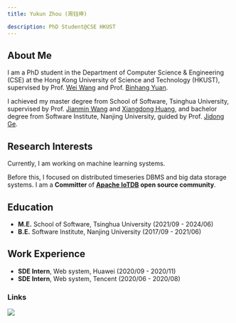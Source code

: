 ```yaml
---
title: Yukun Zhou (周钰坤)

description: PhD Student@CSE HKUST
---
```


## About Me

I am a PhD student in the Department of Computer Science & Engineering (CSE) at the Hong Kong University of Science and Technology (HKUST), supervised by Prof. [Wei Wang](https://www.cse.ust.hk/~weiwa/) and Prof. [Binhang Yuan](https://binhangyuan.github.io/site/). 

I achieved my master degree from School of Software, Tsinghua University, supervised by Prof. [Jianmin Wang](https://www.thss.tsinghua.edu.cn/faculty/wangjianmin.htm) and [Xiangdong Huang](https://www.thss.tsinghua.edu.cn/faculty/huangxiangdong.htm), and bachelor degree from Software Institute, Nanjing University, guided by Prof. [Jidong Ge](https://software.nju.edu.cn/gjd/).

## Research Interests

Currently, I am working on machine learning systems. 

Before this, I focused on distributed timeseries DBMS and big data storage systems. I am a <b>Committer </b> of <b>[Apache IoTDB](https://iotdb.apache.org/) open source community</b>.

## Education

- <b>M.E.</b> School of Software, Tsinghua University (2021/09 - 2024/06)
- <b>B.E.</b> Software Institute, Nanjing University (2017/09 - 2021/06)

## Work Experience

- <b>SDE Intern</b>, Web system, Huawei (2020/09 - 2020/11)
- <b>SDE Intern</b>, Web system, Tencent (2020/06 - 2020/08)


### Links

![](https://github-readme-stats.vercel.app/api?username=marcoszyk)

